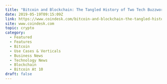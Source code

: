 ```yaml
---
title: "Bitcoin and Blockchain: The Tangled History of Two Tech Buzzwords"
date: 2019-05-19T09:15:09Z
link: https://www.coindesk.com/bitcoin-and-blockchain-the-tangled-history-of-two-tech-buzzwords?utm_medium=RSS&utm_source=hune
site: www.coindesk.com
topic: crypto
category:
  - Featured
  - Features
  - Bitcoin
  - Use Cases & Verticals
  - Business News
  - Technology News
  - Blockchain
  - Bitcoin At 10
draft: false
---
```

